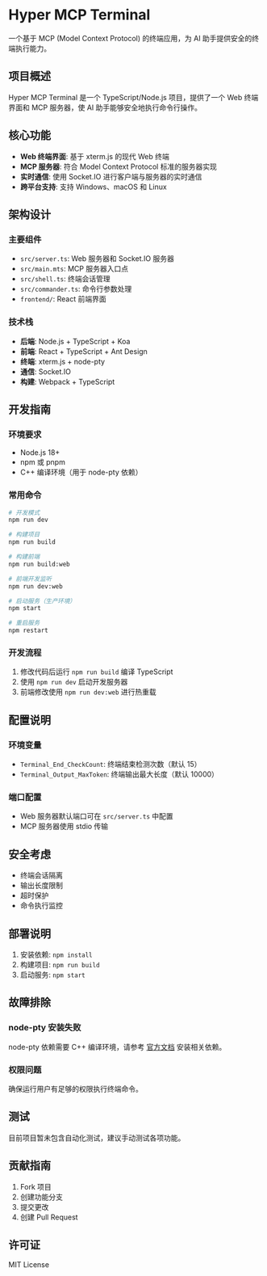 # Hyper MCP Terminal

一个基于 MCP (Model Context Protocol) 的终端应用，为 AI 助手提供安全的终端执行能力。

## 项目概述

Hyper MCP Terminal 是一个 TypeScript/Node.js 项目，提供了一个 Web 终端界面和 MCP 服务器，使 AI 助手能够安全地执行命令行操作。

## 核心功能

- **Web 终端界面**: 基于 xterm.js 的现代 Web 终端
- **MCP 服务器**: 符合 Model Context Protocol 标准的服务器实现
- **实时通信**: 使用 Socket.IO 进行客户端与服务器的实时通信
- **跨平台支持**: 支持 Windows、macOS 和 Linux

## 架构设计

### 主要组件

- `src/server.ts`: Web 服务器和 Socket.IO 服务器
- `src/main.mts`: MCP 服务器入口点
- `src/shell.ts`: 终端会话管理
- `src/commander.ts`: 命令行参数处理
- `frontend/`: React 前端界面

### 技术栈

- **后端**: Node.js + TypeScript + Koa
- **前端**: React + TypeScript + Ant Design
- **终端**: xterm.js + node-pty
- **通信**: Socket.IO
- **构建**: Webpack + TypeScript

## 开发指南

### 环境要求

- Node.js 18+
- npm 或 pnpm
- C++ 编译环境（用于 node-pty 依赖）

### 常用命令

```bash
# 开发模式
npm run dev

# 构建项目
npm run build

# 构建前端
npm run build:web

# 前端开发监听
npm run dev:web

# 启动服务（生产环境）
npm start

# 重启服务
npm restart
```

### 开发流程

1. 修改代码后运行 `npm run build` 编译 TypeScript
2. 使用 `npm run dev` 启动开发服务器
3. 前端修改使用 `npm run dev:web` 进行热重载

## 配置说明

### 环境变量

- `Terminal_End_CheckCount`: 终端结束检测次数（默认 15）
- `Terminal_Output_MaxToken`: 终端输出最大长度（默认 10000）

### 端口配置

- Web 服务器默认端口可在 `src/server.ts` 中配置
- MCP 服务器使用 stdio 传输

## 安全考虑

- 终端会话隔离
- 输出长度限制
- 超时保护
- 命令执行监控

## 部署说明

1. 安装依赖: `npm install`
2. 构建项目: `npm run build`
3. 启动服务: `npm start`

## 故障排除

### node-pty 安装失败

node-pty 依赖需要 C++ 编译环境，请参考 [官方文档](https://github.com/microsoft/node-pty#dependencies) 安装相关依赖。

### 权限问题

确保运行用户有足够的权限执行终端命令。

## 测试

目前项目暂未包含自动化测试，建议手动测试各项功能。

## 贡献指南

1. Fork 项目
2. 创建功能分支
3. 提交更改
4. 创建 Pull Request

## 许可证

MIT License